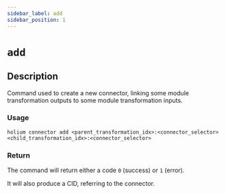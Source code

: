 ```yaml
---
sidebar_label: add
sidebar_position: 1
---
```


# `add`

## Description

Command used to create a new connector, linking some module transformation outputs to some module 
transformation inputs.

### Usage

`holium connector add <parent_transformation_idx>:<connector_selector> <child_transformation_idx>:<connector_selector>`

<!-- TODO properly specify ways to connect two transformations -->

### Return

The command will return either a code `0` (success) or `1` (error).

It will also produce a CID, referring to the connector.
